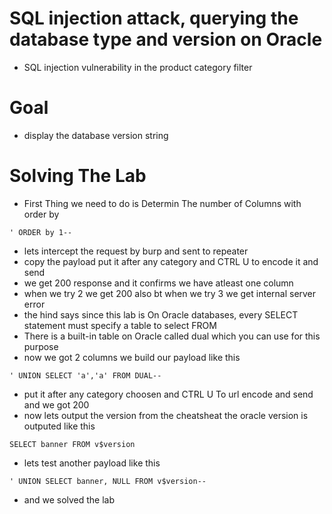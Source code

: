 # SQL injection attack, querying the database type and version on Oracle
- SQL injection vulnerability in the product category filter
# Goal
- display the database version string
# Solving The Lab
- First Thing we need to do is Determin The number of Columns with order by
```
' ORDER by 1--
```
- lets intercept the request by burp and sent to repeater
- copy the payload put it after any category and CTRL U to encode it and send
- we get 200 response and it confirms we have atleast one column
- when we try 2 we get 200 also bt when we try 3 we get internal server error
- the hind says since this lab is On Oracle databases, every SELECT statement must specify a table to select FROM
 - There is a built-in table on Oracle called dual which you can use for this purpose
- now we got 2 columns we build our payload like this
```
' UNION SELECT 'a','a' FROM DUAL--
```
- put it after any category choosen and CTRL U To url encode and send and we got 200
- now lets output the version from the cheatsheat the oracle version is outputed like this
```
SELECT banner FROM v$version
```
- lets test another payload like this
```
' UNION SELECT banner, NULL FROM v$version--
```
- and we solved the lab
